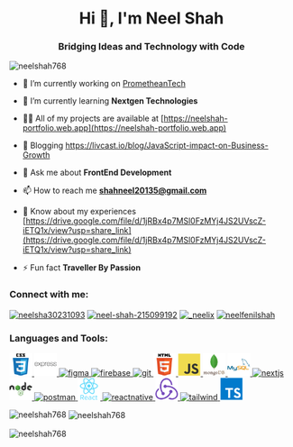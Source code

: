 <h1 align="center">Hi 👋, I'm Neel Shah</h1>
<h3 align="center">Bridging Ideas and Technology with Code</h3>

<p align="left"> <img src="https://komarev.com/ghpvc/?username=neelshah768&label=Profile%20views&color=0e75b6&style=flat" alt="neelshah768" /> </p>

- 🔭 I’m currently working on [PrometheanTech](https://www.prometheantech.in)

- 🌱 I’m currently learning **Nextgen Technologies**

- 👨‍💻 All of my projects are available at [https://neelshah-portfolio.web.app](https://neelshah-portfolio.web.app)

- 📝 Blogging https://livcast.io/blog/JavaScript-impact-on-Business-Growth

- 💬 Ask me about **FrontEnd Development**

- 📫 How to reach me **shahneel20135@gmail.com**

- 📄 Know about my experiences [https://drive.google.com/file/d/1jRBx4p7MSl0FzMYj4JS2UVscZ-iETQ1x/view?usp=share_link](https://drive.google.com/file/d/1jRBx4p7MSl0FzMYj4JS2UVscZ-iETQ1x/view?usp=share_link)

- ⚡ Fun fact **Traveller By Passion**

<h3 align="left">Connect with me:</h3>
<p align="left">
<a href="https://twitter.com/neelsha30231093" target="blank"><img align="center" src="https://raw.githubusercontent.com/rahuldkjain/github-profile-readme-generator/master/src/images/icons/Social/twitter.svg" alt="neelsha30231093" height="30" width="40" /></a>
<a href="https://linkedin.com/in/neel-shah-215099192" target="blank"><img align="center" src="https://raw.githubusercontent.com/rahuldkjain/github-profile-readme-generator/master/src/images/icons/Social/linked-in-alt.svg" alt="neel-shah-215099192" height="30" width="40" /></a>
<a href="https://instagram.com/_neelix" target="blank"><img align="center" src="https://raw.githubusercontent.com/rahuldkjain/github-profile-readme-generator/master/src/images/icons/Social/instagram.svg" alt="_neelix" height="30" width="40" /></a>
<a href="https://www.hackerrank.com/neelfenilshah" target="blank"><img align="center" src="https://raw.githubusercontent.com/rahuldkjain/github-profile-readme-generator/master/src/images/icons/Social/hackerrank.svg" alt="neelfenilshah" height="30" width="40" /></a>
</p>

<h3 align="left">Languages and Tools:</h3>
<p align="left"> <a href="https://www.w3schools.com/css/" target="_blank" rel="noreferrer"> <img src="https://raw.githubusercontent.com/devicons/devicon/master/icons/css3/css3-original-wordmark.svg" alt="css3" width="40" height="40"/> </a> <a href="https://expressjs.com" target="_blank" rel="noreferrer"> <img src="https://raw.githubusercontent.com/devicons/devicon/master/icons/express/express-original-wordmark.svg" alt="express" width="40" height="40"/> </a> <a href="https://www.figma.com/" target="_blank" rel="noreferrer"> <img src="https://www.vectorlogo.zone/logos/figma/figma-icon.svg" alt="figma" width="40" height="40"/> </a> <a href="https://firebase.google.com/" target="_blank" rel="noreferrer"> <img src="https://www.vectorlogo.zone/logos/firebase/firebase-icon.svg" alt="firebase" width="40" height="40"/> </a> <a href="https://git-scm.com/" target="_blank" rel="noreferrer"> <img src="https://www.vectorlogo.zone/logos/git-scm/git-scm-icon.svg" alt="git" width="40" height="40"/> </a> <a href="https://www.w3.org/html/" target="_blank" rel="noreferrer"> <img src="https://raw.githubusercontent.com/devicons/devicon/master/icons/html5/html5-original-wordmark.svg" alt="html5" width="40" height="40"/> </a> <a href="https://developer.mozilla.org/en-US/docs/Web/JavaScript" target="_blank" rel="noreferrer"> <img src="https://raw.githubusercontent.com/devicons/devicon/master/icons/javascript/javascript-original.svg" alt="javascript" width="40" height="40"/> </a> <a href="https://www.mongodb.com/" target="_blank" rel="noreferrer"> <img src="https://raw.githubusercontent.com/devicons/devicon/master/icons/mongodb/mongodb-original-wordmark.svg" alt="mongodb" width="40" height="40"/> </a> <a href="https://www.mysql.com/" target="_blank" rel="noreferrer"> <img src="https://raw.githubusercontent.com/devicons/devicon/master/icons/mysql/mysql-original-wordmark.svg" alt="mysql" width="40" height="40"/> </a> <a href="https://nextjs.org/" target="_blank" rel="noreferrer"> <img src="https://cdn.worldvectorlogo.com/logos/nextjs-2.svg" alt="nextjs" width="40" height="40"/> </a> <a href="https://nodejs.org" target="_blank" rel="noreferrer"> <img src="https://raw.githubusercontent.com/devicons/devicon/master/icons/nodejs/nodejs-original-wordmark.svg" alt="nodejs" width="40" height="40"/> </a> <a href="https://postman.com" target="_blank" rel="noreferrer"> <img src="https://www.vectorlogo.zone/logos/getpostman/getpostman-icon.svg" alt="postman" width="40" height="40"/> </a> <a href="https://reactjs.org/" target="_blank" rel="noreferrer"> <img src="https://raw.githubusercontent.com/devicons/devicon/master/icons/react/react-original-wordmark.svg" alt="react" width="40" height="40"/> </a> <a href="https://reactnative.dev/" target="_blank" rel="noreferrer"> <img src="https://reactnative.dev/img/header_logo.svg" alt="reactnative" width="40" height="40"/> </a> <a href="https://redux.js.org" target="_blank" rel="noreferrer"> <img src="https://raw.githubusercontent.com/devicons/devicon/master/icons/redux/redux-original.svg" alt="redux" width="40" height="40"/> </a> <a href="https://tailwindcss.com/" target="_blank" rel="noreferrer"> <img src="https://www.vectorlogo.zone/logos/tailwindcss/tailwindcss-icon.svg" alt="tailwind" width="40" height="40"/> </a> <a href="https://www.typescriptlang.org/" target="_blank" rel="noreferrer"> <img src="https://raw.githubusercontent.com/devicons/devicon/master/icons/typescript/typescript-original.svg" alt="typescript" width="40" height="40"/> </a> </p>

<p><img align="left" src="https://github-readme-stats.vercel.app/api/top-langs?username=neelshah768&show_icons=true&locale=en&layout=compact" alt="neelshah768" /></p>

<p>&nbsp;<img align="center" src="https://github-readme-stats.vercel.app/api?username=neelshah768&show_icons=true&locale=en" alt="neelshah768" /></p>

<p><img align="center" src="https://github-readme-streak-stats.herokuapp.com/?user=neelshah768&" alt="neelshah768" /></p>
